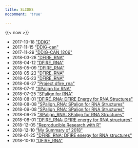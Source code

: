 ```yaml
---
title: SLIDES
nocomment: 'true'

---
```

{{< now >}}

- 2017-10-18 ["DDIG"](/ppts/171018_ddig_proj.html)
- 2017-11-15 ["DDIG-can"](/slides/171108_ddig.html)
- 2017-11-29 ["DDIG-CAN_1206"](/slides/171129_ddig.html)
- 2018-03-28 ["DFIRE_RNA"](/slides/180328_dfire.html)
- 2018-04-12 ["DFIRE_RNA"](/slides/180412_dfire.html)
- 2018-05-09 ["DFIRE_RNA"](/slides/180502_dfire.html)
- 2018-05-23 ["DFIRE_RNA"](/slides/180523_dfire.html)
- 2018-05-23 ["DFIRE_RNA"](/slides/180530_dfire.html)
- 2018-06-27 ["Project dfire_rna"](/slides/180620_dfire.html)
- 2018-07-11 ["SPalign for RNA"](/slides/180711_spalign.html)
- 2018-07-25 ["SPalign for RNA"](/slides/180725_spalign.html)
- 2018-08-01 ["DFIRE_RNA: DFIRE Energy for RNA Structures"](/slides/180808_dfire_rna.html)
- 2018-08-08 ["SPalign_RNA: SPalign for RNA Structures"](/slides/180821_dfire_spalign.html)
- 2018-09-08 ["SPalign_RNA: SPalign for RNA Structures"](/slides/180911_spalign.html)
- 2018-09-25 ["SPalign_RNA: SPalign for RNA Structures"](/slides/181003_spalign.html)
- 2018-08-01 ["DFIRE_RNA: DFIRE energy for RNA structures"](/slides/181030_dfire.html)
- 2018-12-05 ["Reproducible Research with R"](/slides/181205_tools.html)
- 2018-12-10 ["My Summary of 2018"](/slides/181221_SOTY.html)
- 2019-01-25 ["DFIRE_RNA: DFIRE energy for RNA structures"](/slides/190125.html)
- 2018-10-10 ["DFIRE_RNA"](/slides/draft.html)
